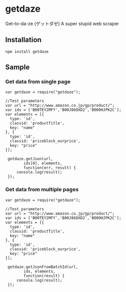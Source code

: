 # getdaze

Get-to-da-ze (ゲットダゼ)
A super stupid web scraper

## Installation

```
npm install getdaze
```

## Sample
### Get data from single page
```
var getdaze = require("getdaze");

//Test parameters
var url = "http://www.amazon.co.jp/gp/product/";
var ids = ['B00TEY2MFY','B00J86OXD2','B000HJPK2C'];
var elements = [{
  type: 'id',
  classid: 'productTitle',
  key: "name"
}, {
  type: 'id',
  classid: 'priceblock_ourprice',
  key: "price"
}];

 getdaze.getJson(url,
        ids[0], elements,
        function(err, result) {
     console.log(result);
 });
```

### Get data from multiple pages 
```
var getdaze = require("getdaze");

//Test parameters
var url = "http://www.amazon.co.jp/gp/product/";
var ids = ['B00TEY2MFY','B00J86OXD2','B000HJPK2C'];
var elements = [{
  type: 'id',
  classid: 'productTitle',
  key: "name"
}, {
  type: 'id',
  classid: 'priceblock_ourprice',
  key: "price"
}];

 getdaze.getJsonFromBatchId(url,
        ids, elements,
        function(result) {
     console.log(result);
 });
```
